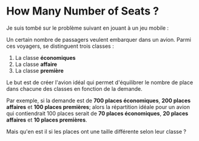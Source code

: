# How Many Number of Seats ?

Je suis tombé sur le problème suivant en jouant à un jeu mobile :

Un certain nombre de passagers veulent embarquer dans un avion. Parmi ces voyagers, se distinguent trois classes :
1. La classe **économiques**
2. La classe **affaire**
3. La classe **première**

Le but est de créer l'avion idéal qui permet d'équilibrer le nombre de place dans chacune des classes en fonction de la demande.

Par exemple, si la demande est de **700 places économiques**, **200 places affaires** et **100 places premières**;
alors la répartition idéale pour un avion qui contiendrait 100 places serait de **70 places économiques**, **20 places affaires** et **10 places premières**.

Mais qu'en est il si les places ont une taille différente selon leur classe ?